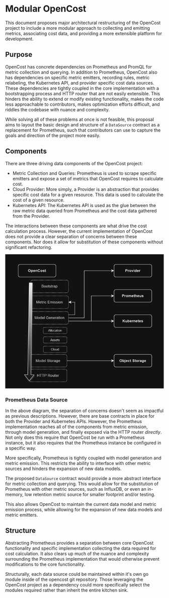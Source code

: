 # Modular OpenCost 

This document proposes major architectural restructuring of the OpenCost project to include a more modular approach to collecting and emitting metrics, associating cost data, and providing a more extensible platform for development.


## Purpose 

OpenCost has concrete dependencies on Prometheus and PromQL for metric collection and querying. In addition to Prometheus, OpenCost also has dependencies on specific metric emitters, recording rules, metric relabeling,  the Kubernetes API, and provider specific cost data sources. These dependencies are tightly coupled in the core implementation with a bootstrapping process and HTTP router that are not easily extensible. This hinders the ability to extend or modify existing functionality, makes the code less approachable to contributors, makes optimization efforts difficult, and riddles the codebase with nuance and complexity. 

While solving all of these problems at once is not feasible, this proposal aims to layout the basic design and structure of a `DataSource` contract as a replacement for Prometheus, such that contributors can use to capture the goals and direction of the project more easily. 

## Components 

There are three driving data components of the OpenCost project: 
* Metric Collection and Queries: Prometheus is used to scrape specific emitters and expose a set of metrics that OpenCost requires to calculate cost. 
* Cloud Provider: More simply, a Provider is an abstraction that provides specific cost data for a given resource. This data is used to calculate the cost of a given resource. 
* Kubernetes API: The Kubernetes API is used as the glue between the raw metric data queried from Prometheus and the cost data gathered from the Provider. 

The interactions between these components are what drive the cost calculation process. However, the current implementation of OpenCost does not provide a clear separation of concerns between these components. Nor does it allow for substitution of these components without significant refactoring.

![alt text](image-1.png)

### Prometheus Data Source 

In the above diagram, the separation of concerns doesn't seem as impactful as previous descriptions. However, there are base contracts in place for both the Provider and Kubernetes APIs. However, the Prometheus implementation reaches all of the components from metric emission, through model generation, and finally exposed via the HTTP router _directly_. Not only does this require that OpenCost be run with a Prometheus instance, but it also requires that the Prometheus instance be configured in a specific way. 

More specifically, Prometheus is tightly coupled with model generation and metric emission. This restricts the ability to interface with other metric sources and hinders the expansion of new data models. 

The proposed `DataSource` contract would provide a more abstract interface for metric collection and querying. This would allow for the substitution of Prometheus with other metric sources, such as InfluxDB, or even an in-memory, low retention metric source for smaller footprint and/or testing. 

This also allows OpenCost to maintain the current data model and metric emission process, while allowing for the expansion of new data models and metric emitters. 


## Structure

Abstracting Prometheus provides a separation between core OpenCost functionality and specific implementation collecting the data required for cost calculation. It also clears up much of the nuance and complexity surrounding the Prometheus implementation that would otherwise prevent modifications to the core functionality. 

Structurally, each data source could be maintained within it's own go module inside of the opencost git repository. Those leveraging the OpenCost project as a dependency could more specifically select the modules required rather than inherit the entire kitchen sink. 


